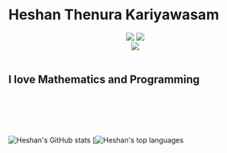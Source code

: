 # Heshan Thenura Kariyawasam 
<div align="center">
<img src="https://img.shields.io/twitter/url?style=social&url=https%3A%2F%2Ftwitter.com%2Fheshantk%3Flang%3Den">
<img src="https://img.shields.io/youtube/channel/subscribers/UC8UR2XC7gyAiu11b11D-HWw?style=social">
</div>
<div align="center">
<img src="https://gpvc.arturio.dev/heshanthenura">
</div>
 <br>



## I love Mathematics and Programming


<br>
<br>
<br>
<br>

![Heshan's GitHub stats](https://github-readme-stats.vercel.app/api?username=heshanthenura&theme=synthwave)
 [![Heshan's top languages](https://github-readme-stats.vercel.app/api/top-langs/?username=heshanthenura&theme=blue-green)


